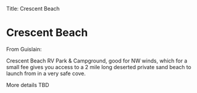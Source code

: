Title: Crescent Beach

# Crescent Beach

From Guislain:

Crescent Beach RV Park & Campground, good for NW winds, which for a small fee gives you access to a 2 mile long deserted private sand beach to launch from in a very safe cove.


More details TBD
